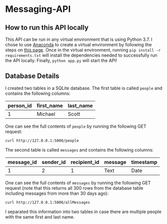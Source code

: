 # Messaging-API

## How to run this API locally

This API can be run in any virtual environment that is using Python 3.7. I chose to use
[Anaconda](https://www.anaconda.com/products/distribution) to create a virtual 
environment by following the steps on 
[this page](https://www.geeksforgeeks.org/set-up-virtual-environment-for-python-using-anaconda/). 
Once in the virtual environment, running 
`pip install -r requirements.txt`
will install the dependencies needed to successfully run the API locally. Finally, 
`python app.py`
will start the API! 

## Database Details

I created two tables in a SQLite database. The first table is called `people` and contains 
the following columns:

| person_id | first_name | last_name |
|-----------|------------|-----------|
| 1         | Michael    | Scott     |

One can see the full contents of `people` by running the following GET request:
```commandline
curl http://127.0.0.1:5000/people
```

The second table is called `messages` and contains the following columns:

| message_id | sender_id | recipient_id | message | timestamp |
|------------|-----------|--------------|---------|-----------|
| 1          | 2         | 1            | Text    | Date      |

One can see the full contents of `messages` by running the following GET request (note
that this returns all 300 rows from the database table including messages from more than
30 days ago):
```commandline
curl http://127.0.0.1:5000/allMessages
```

I separated this information into two tables in case there are multiple people with the
same first and last name. 

